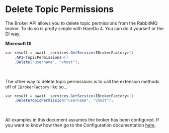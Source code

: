 # Delete Topic Permissions

The Broker API allows you to delete topic permissions from the RabbitMQ broker. To do so is pretty simple with HareDu 4. You can do it yourself or the DI way.

**Microsoft DI**

```c#
var result = await _services.GetService<IBrokerFactory>()
    .API<TopicPermissions>()
    .Delete("username", "vhost");
```
<br>

The other way to delete topic permissions is to call the extension methods off of ```IBrokerFactory``` like so...

```c#
var result = await _services.GetService<IBrokerFactory>()
    .DeleteTopicPermission("username", "vhost");
```

<br>

All examples in this document assumes the broker has been configured. If you want to know how then go to the Configuration documentation [here](https://github.com/ahives/HareDu3/blob/master/docs/configuration.md).


